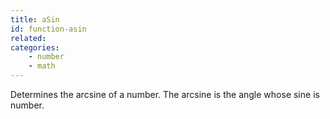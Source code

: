 ```yaml
---
title: aSin
id: function-asin
related:
categories:
    - number
    - math
---
```


Determines the arcsine of a number. The arcsine is the angle
        whose sine is number.